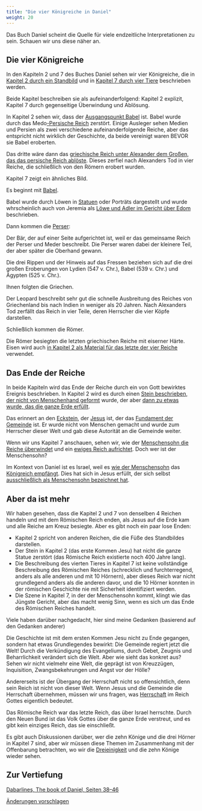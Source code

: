 ```yaml
---
title: "Die vier Königreiche in Daniel"
weight: 20
---
```



Das Buch Daniel scheint die Quelle für viele endzeitliche Interpretationen zu sein. Schauen wir uns diese näher an.


## Die vier Königreiche

<a name="c9a9"></a>
In den Kapiteln 2 und 7 des Buches Daniel sehen wir vier Königreiche, die in [Kapitel 2 durch ein Standbild](https://www.bibleserver.com/SLT/Daniel2) und in [Kapitel 7 durch vier Tiere](https://www.bibleserver.com/SLT/Daniel7) beschrieben werden.

Beide Kapitel beschreiben sie als aufeinanderfolgend: Kapitel 2 explizit, Kapitel 7 durch gegenseitige Überwindung und Ablösung.

In Kapitel 2 sehen wir, dass der [Ausgangspunkt Babel](https://www.bibleserver.com/SLT/Daniel2%2C37-38) ist. Babel wurde durch das Medo[-Persische Reich](https://www.bibleserver.com/SLT/Daniel5%2C30) zerstört. Einige Ausleger sehen Medien und Persien als zwei verschiedene aufeinanderfolgende Reiche, aber das entspricht nicht wirklich der Geschichte, da beide vereinigt waren BEVOR sie Babel eroberten.

Das dritte wäre dann das [griechische Reich unter Alexander dem Großen, das das persische Reich ablöste](https://www.bibleserver.com/SLT/Daniel8%2C19-21). Dieses zerfiel nach Alexanders Tod in vier Reiche, die schließlich von den Römern erobert wurden.

Kapitel 7 zeigt ein ähnliches Bild.

Es beginnt mit [Babel](https://www.bibleserver.com/SLT/Daniel7%2C3-4).

Babel wurde durch Löwen in [Statuen](https://en.m.wikipedia.org/wiki/Lion_of_Babylon) oder Porträts dargestellt und wurde whrscheinlich auch von Jeremia als [Löwe und Adler im Gericht über Edom](https://www.bibleserver.com/SLT/Jeremia49%2C19-22) beschrieben.

Dann kommen die [Perser](https://www.bibleserver.com/SLT/Daniel7%2C5):

Der Bär, der auf einer Seite aufgerichtet ist, weil er das gemeinsame Reich der Perser und Meder beschreibt. Die Perser waren dabei der kleinere Teil, der aber später die Oberhand gewann.

Die drei Rippen und der Hinweis auf das Fressen beziehen sich auf die drei großen Eroberungen von Lydien (547 v. Chr.), Babel (539 v. Chr.) und Ägypten (525 v. Chr.).

Ihnen folgten die Griechen.

Der Leopard beschreibt sehr gut die schnelle Ausbreitung des Reiches von Griechenland bis nach Indien in weniger als 20 Jahren. Nach Alexanders Tod zerfällt das Reich in vier Teile, deren Herrscher die vier Köpfe darstellen.

Schließlich kommen die Römer.

Die Römer besiegten die letzten griechischen Reiche mit eiserner Härte. Eisen wird auch [in Kapitel 2 als Material für das letzte der vier Reiche](https://www.bibleserver.com/SLT/Daniel2%2C40) verwendet.


## Das Ende der Reiche

<a name="415e"></a>
In beide Kapiteln wird das Ende der Reiche durch ein von Gott bewirktes Ereignis beschrieben. In Kapitel 2 wird es durch einen [Stein beschrieben, der nicht von Menschenhand geformt](https://www.bibleserver.com/SLT/Daniel2%2C34) wurde, der aber [dann zu etwas wurde, das die ganze Erde erfüllt](https://www.bibleserver.com/SLT/Daniel2%2C35).

Das erinnert an den [Eckstein](https://www.bibleserver.com/SLT/Jesaja28%2C16), der [Jesus](https://www.bibleserver.com/SLT/1.Petrus2%2C4-8) ist, der das [Fundament der Gemeinde](https://www.bibleserver.com/SLT/Epheser2%2C19-22) ist. Er wurde nicht von Menschen gemacht und wurde zum Herrscher dieser Welt und gab diese Autorität an die Gemeinde weiter.

Wenn wir uns Kapitel 7 anschauen, sehen wir, wie der [Menschensohn die Reiche überwindet](https://www.bibleserver.com/SLT/Daniel7%2C9-12) und ein [ewiges Reich aufrichtet](https://www.bibleserver.com/SLT/Daniel7%2C13-14). Doch wer ist der Menschensohn?

Im Kontext von Daniel ist es Israel, weil es [wie der Menschensohn](https://www.bibleserver.com/SLT/Daniel7%2C14) das [Königreich empfängt](https://www.bibleserver.com/SLT/Daniel7%2C18). Dies hat sich in Jesus erfüllt, der sich selbst [ausschließlich als Menschensohn bezeichnet hat](https://www.bibleserver.com/search/SLT/son%20of%20man).


## Aber da ist mehr

<a name="e6a6"></a>
Wir haben gesehen, dass die Kapitel 2 und 7 von denselben 4 Reichen handeln und mit dem Römischen Reich enden, als Jesus auf die Erde kam und alle Reiche am Kreuz besiegte. Aber es gibt noch ein paar lose Enden:

- Kapitel 2 spricht von anderen Reichen, die die Füße des Standbildes darstellen.
- Der Stein in Kapitel 2 (das erste Kommen Jesu) hat nicht die ganze Statue zerstört (das Römische Reich existierte noch 400 Jahre lang).
- Die Beschreibung des vierten Tieres in Kapitel 7 ist keine vollständige Beschreibung des Römischen Reiches (schrecklich und furchterregend, anders als alle anderen und mit 10 Hörnern), aber dieses Reich war nicht grundlegend anders als die anderen davor, und die 10 Hörner konnten in der römischen Geschichte nie mit Sicherheit identifiziert werden.
- Die Szene in Kapitel 7, in der der Menschensohn kommt, klingt wie das Jüngste Gericht, aber das macht wenig Sinn, wenn es sich um das Ende des Römischen Reiches handelt.


Viele haben darüber nachgedacht, hier sind meine Gedanken (basierend auf den Gedanken anderer)

Die Geschichte ist mit dem ersten Kommen Jesu nicht zu Ende gegangen, sondern hat etwas Grundlegendes bewirkt: Die Gemeinde regiert jetzt die Welt! Durch die Verkündigung des Evangeliums, durch Gebet, Zeugnis und Beharrlichkeit verändert sich die Welt. Aber wie sieht das konkret aus? Sehen wir nicht vielmehr eine Welt, die geprägt ist von Kreuzzügen, Inquisition, Zwangsbekehrungen und Angst vor der Hölle?

Andererseits ist der Übergang der Herrschaft nicht so offensichtlich, denn sein Reich ist nicht von dieser Welt. Wenn Jesus und die Gemeinde die Herrschaft übernehmen, müssen wir uns fragen, was [Herrschaft](https://www.bibleserver.com/SLT/Matth%C3%A4us20%2C25-28) im Reich Gottes eigentlich bedeutet.

Das Römische Reich war das letzte Reich, das über Israel herrschte. Durch den Neuen Bund ist das Volk Gottes über die ganze Erde verstreut, und es gibt kein einziges Reich, das sie einschließt.

Es gibt auch Diskussionen darüber, wer die zehn Könige und die drei Hörner in Kapitel 7 sind, aber wir müssen diese Themen im Zusammenhang mit der Offenbarung betrachten, wo wir die [Dreieinigkeit](../../../../content/beasts/expl/the-nature-of-the-beast-in-the-book-of-revelation) und die zehn Könige wieder sehen.

## Zur Vertiefung

[Dabarlines, The book of Daniel, Seiten 38–46](../../../../about/ressources/index.html#dabar_daniel)


[Änderungen vorschlagen](https://github.com/revelation-today/revelation-today/blob/main/exampleSite/content/docs/bible/daniel/expl/the-four-kingdoms-in-daniel.de.md)

